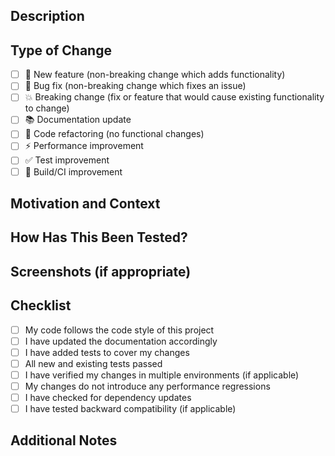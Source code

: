 ## Description

<!-- Provide a clear and concise description of what this PR adds or changes -->

## Type of Change

<!-- Please check the one that applies to this PR using "x" -->

- [ ] 🚀 New feature (non-breaking change which adds functionality)
- [ ] 🐛 Bug fix (non-breaking change which fixes an issue)
- [ ] 💥 Breaking change (fix or feature that would cause existing functionality to change)
- [ ] 📚 Documentation update
- [ ] 🧹 Code refactoring (no functional changes)
- [ ] ⚡ Performance improvement
- [ ] ✅ Test improvement
- [ ] 🔧 Build/CI improvement

## Motivation and Context

<!-- Why is this change required? What problem does it solve? -->
<!-- If it fixes an open issue, please link to the issue here. -->

## How Has This Been Tested?

<!-- Please describe the tests that you ran to verify your changes. -->
<!-- Include details of your testing environment, and the tests you ran. -->
<!-- See how your change affects other areas of the code, etc. -->

## Screenshots (if appropriate)

<!-- Add screenshots to help explain your change -->

## Checklist

<!-- Please check all items that apply using "x" -->

- [ ] My code follows the code style of this project
- [ ] I have updated the documentation accordingly
- [ ] I have added tests to cover my changes
- [ ] All new and existing tests passed
- [ ] I have verified my changes in multiple environments (if applicable)
- [ ] My changes do not introduce any performance regressions
- [ ] I have checked for dependency updates
- [ ] I have tested backward compatibility (if applicable)

## Additional Notes

<!-- Any other information that is important to this PR --> 